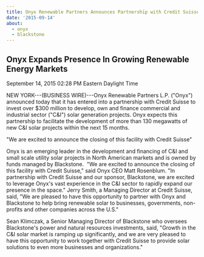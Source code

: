 ```yaml
---
title: Onyx Renewable Partners Announces Partnership with Credit Suisse to Invest over $300 Million in C&I Solar Projects
date: '2015-09-14'
about:
  - onyx
  - blackstone
---
```


## Onyx Expands Presence In Growing Renewable Energy Markets

September 14, 2015 02:28 PM Eastern Daylight Time

NEW YORK---(BUSINESS WIRE)---Onyx Renewable Partners L.P. ("Onyx") announced today that it has entered into a partnership with Credit Suisse to invest over $300 million to develop, own and finance commercial and industrial sector ("C&I") solar generation projects. Onyx expects this partnership to facilitate the development of more than 130 megawatts of new C&I solar projects within the next 15 months.

"We are excited to announce the closing of this facility with Credit Suisse"

Onyx is an emerging leader in the development and financing of C&I and small scale utility solar projects in North American markets and is owned by funds managed by Blackstone.  "We are excited to announce the closing of this facility with Credit Suisse," said Onyx CEO Matt Rosenblum. "In partnership with Credit Suisse and our sponsor, Blackstone, we are excited to leverage Onyx's vast experience in the C&I sector to rapidly expand our presence in the space."
Jerry Smith, a Managing Director at Credit Suisse, said, "We are pleased to have this opportunity to partner with Onyx and Blackstone to help bring renewable solar to businesses, governments, non-profits and other companies across the U.S."

Sean Klimczak, a Senior Managing Director of Blackstone who oversees Blackstone's power and natural resources investments, said, "Growth in the C&I solar market is ramping up significantly, and we are very pleased to have this opportunity to work together with Credit Suisse to provide solar solutions to even more businesses and organizations."

